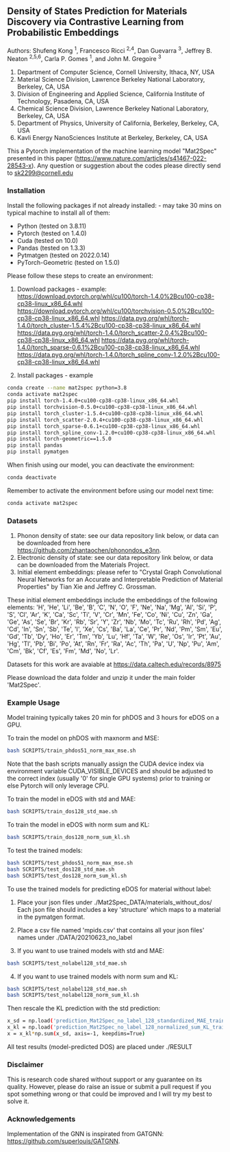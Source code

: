 ## Density of States Prediction for Materials Discovery via Contrastive Learning from Probabilistic Embeddings

Authors: Shufeng Kong <sup>1</sup>, Francesco Ricci <sup>2,4</sup>, Dan Guevarra <sup>3</sup>, Jeffrey B. Neaton <sup>2,5,6</sup>, Carla P. Gomes <sup>1</sup>, and John M. Gregoire <sup>3</sup>
1) Department of Computer Science, Cornell University, Ithaca, NY, USA
2) Material Science Division, Lawrence Berkeley National Laboratory, Berkeley, CA, USA
3) Division of Engineering and Applied Science, California Institute of Technology, Pasadena, CA, USA
4) Chemical Science Division, Lawrence Berkeley National Laboratory, Berkeley, CA, USA
5) Department of Physics, University of California, Berkeley, Berkeley, CA, USA
6) Kavli Energy NanoSciences Institute at Berkeley, Berkeley, CA, USA

This a Pytorch implementation of the machine learning model "Mat2Spec" presented in this paper (https://www.nature.com/articles/s41467-022-28543-x).
Any question or suggestion about the codes please directly send to sk2299@cornell.edu

### Installation
Install the following packages if not already installed: - may take 30 mins on typical machine to install all of them:
* Python  (tested on 3.8.11)
* Pytorch (tested on 1.4.0)
* Cuda    (tested on 10.0)
* Pandas  (tested on 1.3.3) 
* Pytmatgen (tested on 2022.0.14)
* PyTorch-Geometric (tested on 1.5.0)

Please follow these steps to create an environment:

1) Download packages - example:
https://download.pytorch.org/whl/cu100/torch-1.4.0%2Bcu100-cp38-cp38-linux_x86_64.whl
https://download.pytorch.org/whl/cu100/torchvision-0.5.0%2Bcu100-cp38-cp38-linux_x86_64.whl
https://data.pyg.org/whl/torch-1.4.0/torch_cluster-1.5.4%2Bcu100-cp38-cp38-linux_x86_64.whl
https://data.pyg.org/whl/torch-1.4.0/torch_scatter-2.0.4%2Bcu100-cp38-cp38-linux_x86_64.whl
https://data.pyg.org/whl/torch-1.4.0/torch_sparse-0.6.1%2Bcu100-cp38-cp38-linux_x86_64.whl
https://data.pyg.org/whl/torch-1.4.0/torch_spline_conv-1.2.0%2Bcu100-cp38-cp38-linux_x86_64.whl

2) Install packages - example

```bash
conda create --name mat2spec python=3.8
conda activate mat2spec
pip install torch-1.4.0+cu100-cp38-cp38-linux_x86_64.whl
pip install torchvision-0.5.0+cu100-cp38-cp38-linux_x86_64.whl
pip install torch_cluster-1.5.4+cu100-cp38-cp38-linux_x86_64.whl
pip install torch_scatter-2.0.4+cu100-cp38-cp38-linux_x86_64.whl
pip install torch_sparse-0.6.1+cu100-cp38-cp38-linux_x86_64.whl
pip install torch_spline_conv-1.2.0+cu100-cp38-cp38-linux_x86_64.whl
pip install torch-geometric==1.5.0
pip install pandas
pip install pymatgen
```

When finish using our model, you can deactivate the environment:
```bash
conda deactivate
```

Remember to activate the environment before using our model next time:
```bash
conda activate mat2spec
```

### Datasets

1) Phonon density of state: see our data repository link below, or data can be downloaded from here  https://github.com/zhantaochen/phonondos_e3nn.
2) Electronic density of state: see our data repository link below, or data can be downloaded from the Materials Project. 
3) Initial element embeddings: please refer to "Crystal Graph Convolutional Neural Networks for an Accurate and Interpretable Prediction of Material Properties" by Tian Xie and Jeffrey C. Grossman.

These initial element embeddings include the embeddings of the following elements: 'H', 'He', 'Li', 'Be', 'B', 'C', 'N', 'O', 'F', 'Ne', 'Na', 'Mg', 'Al', 'Si', 'P', 'S', 'Cl', 'Ar', 'K', 'Ca', 'Sc', 'Ti', 'V', 'Cr', 'Mn', 'Fe', 'Co', 'Ni', 'Cu', 'Zn', 'Ga', 'Ge', 'As', 'Se', 'Br', 'Kr', 'Rb', 'Sr', 'Y', 'Zr', 'Nb', 'Mo', 'Tc', 'Ru', 'Rh', 'Pd', 'Ag', 'Cd', 'In', 'Sn', 'Sb', 'Te', 'I', 'Xe', 'Cs', 'Ba', 'La', 'Ce', 'Pr', 'Nd', 'Pm', 'Sm', 'Eu', 'Gd', 'Tb', 'Dy', 'Ho', 'Er', 'Tm', 'Yb', 'Lu', 'Hf', 'Ta', 'W', 'Re', 'Os', 'Ir', 'Pt', 'Au', 'Hg', 'Tl', 'Pb', 'Bi', 'Po', 'At', 'Rn', 'Fr', 'Ra', 'Ac', 'Th', 'Pa', 'U', 'Np', 'Pu', 'Am', 'Cm', 'Bk', 'Cf', 'Es', 'Fm', 'Md', 'No', 'Lr'.

Datasets for this work are avaiable at https://data.caltech.edu/records/8975

Please download the data folder and unzip it under the main folder 'Mat2Spec'.

### Example Usage

Model training typically takes 20 min for phDOS and 3 hours for eDOS on a GPU. 

To train the model on phDOS with maxnorm and MSE:
```bash
bash SCRIPTS/train_phdos51_norm_max_mse.sh
```
Note that the bash scripts manually assign the CUDA device index via environment variable CUDA_VISIBLE_DEVICES and should be adjusted to the correct index (usually '0' for single GPU systems) prior to training or else Pytorch will only leverage CPU.

To train the model in eDOS with std and MAE:
```bash
bash SCRIPTS/train_dos128_std_mae.sh
```

To train the model in eDOS with norm sum and KL:
```bash
bash SCRIPTS/train_dos128_norm_sum_kl.sh
```

To test the trained models:
```bash
bash SCRIPTS/test_phdos51_norm_max_mse.sh
bash SCRIPTS/test_dos128_std_mae.sh
bash SCRIPTS/test_dos128_norm_sum_kl.sh
```

To use the trained models for predicting eDOS for material without label:

1) Place your json files under ./Mat2Spec_DATA/materials_without_dos/
Each json file should includes a key 'structure' which maps to a material in the pymatgen format.

2) Place a csv file named 'mpids.csv' that contains all your json files' names under ./DATA/20210623_no_label 

3) If you want to use trained models with std and MAE:

```bash
bash SCRIPTS/test_nolabel128_std_mae.sh
```

4) If you want to use trained models with norm sum and KL:

```bash
bash SCRIPTS/test_nolabel128_std_mae.sh
bash SCRIPTS/test_nolabel128_norm_sum_kl.sh
```

Then rescale the KL prediction with the std prediction:
```bash
x_sd = np.load('prediction_Mat2Spec_no_label_128_standardized_MAE_trainsize1.0.npy')
x_kl = np.load('prediction_Mat2Spec_no_label_128_normalized_sum_KL_trainsize1.0.npy')
x = x_kl*np.sum(x_sd, axis=-1, keepdims=True)
```


All test results (model-predicted DOS) are placed under ./RESULT

 
### Disclaimer
This is research code shared without support or any guarantee on its quality. However, please do raise an issue or submit a pull request if you spot something wrong or that could be improved and I will try my best to solve it. 

### Acknowledgements
Implementation of the GNN is inspirated from GATGNN: https://github.com/superlouis/GATGNN.
